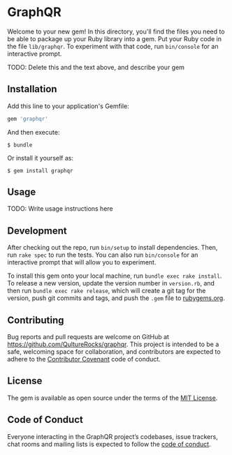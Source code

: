 # GraphQR

Welcome to your new gem! In this directory, you'll find the files you need to be able to package up your Ruby library into a gem. Put your Ruby code in the file `lib/graphqr`. To experiment with that code, run `bin/console` for an interactive prompt.

TODO: Delete this and the text above, and describe your gem

## Installation

Add this line to your application's Gemfile:

```ruby
gem 'graphqr'
```

And then execute:

    $ bundle

Or install it yourself as:

    $ gem install graphqr

## Usage

TODO: Write usage instructions here

## Development

After checking out the repo, run `bin/setup` to install dependencies. Then, run `rake spec` to run the tests. You can also run `bin/console` for an interactive prompt that will allow you to experiment.

To install this gem onto your local machine, run `bundle exec rake install`. To release a new version, update the version number in `version.rb`, and then run `bundle exec rake release`, which will create a git tag for the version, push git commits and tags, and push the `.gem` file to [rubygems.org](https://rubygems.org).

## Contributing

Bug reports and pull requests are welcome on GitHub at https://github.com/QultureRocks/graphqr. This project is intended to be a safe, welcoming space for collaboration, and contributors are expected to adhere to the [Contributor Covenant](http://contributor-covenant.org) code of conduct.

## License

The gem is available as open source under the terms of the [MIT License](https://opensource.org/licenses/MIT).

## Code of Conduct

Everyone interacting in the GraphQR project’s codebases, issue trackers, chat rooms and mailing lists is expected to follow the [code of conduct](https://github.com/QultureRocks/graphqr/blob/master/CODE_OF_CONDUCT.md).

